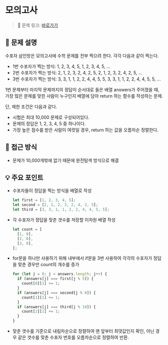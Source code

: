 # 모의고사

> 🔗 문제 링크: [바로가기](https://school.programmers.co.kr/learn/courses/30/lessons/42840) 

## 🌱 문제 설명
수포자 삼인방은 모의고사에 수학 문제를 전부 찍으려 한다. 각각 다음과 같이 찍는다.

- 1번 수포자가 찍는 방식: 1, 2, 3, 4, 5, 1, 2, 3, 4, 5, ...
- 2번 수포자가 찍는 방식: 2, 1, 2, 3, 2, 4, 2, 5, 2, 1, 2, 3, 2, 4, 2, 5, ...
- 3번 수포자가 찍는 방식: 3, 3, 1, 1, 2, 2, 4, 4, 5, 5, 3, 3, 1, 1, 2, 2, 4, 4, 5, 5, ...

1번 문제부터 마지막 문제까지의 정답이 순서대로 들은 배열 answers가 주어졌을 때, 가장 많은 문제를 맞힌 사람이 누구인지 배열에 담아 return 하는 함수를 작성하는 문제.

단, 제한 조건은 다음과 같다.

- 시험은 최대 10,000 문제로 구성되어있다.
- 문제의 정답은 1, 2, 3, 4, 5 중 하나이다.
- 가장 높은 점수를 받은 사람이 여럿일 경우, return 하는 값을 오름차순 정렬한다.

## 🤔 접근 방식
- 문제가 10,000개밖에 없기 때문에 완전탐색 방식으로 해결

## 💡 주요 포인트
- 수포자들이 정답을 찍는 방식을 배열로 작성
  ```js
  let first = [1, 2, 3, 4, 5];
  let second = [2, 1, 2, 3, 2, 4, 2, 5];
  let third = [3, 3, 1, 1, 2, 2, 4, 4, 5, 5];
  ```
- 각 수포자가 정답을 맞춘 갯수를 저장할 이차원 배열 작성
  ```js
  let count = [
    [1, 0],
    [2, 0],
    [3, 0],
  ];
  ```
- for문을 하나만 사용하기 위해 내부에서 if문을 3번 사용하여 각각의 수포자가 정답을 맞춘 경우만 count의 개수를 증가
  ```js
  for (let j = 0; j < answers.length; j++) {
    if (answers[j] === first[j % 5]) {
      count[0][1] += 1;
    }
    if (answers[j] === second[j % 8]) {
      count[1][1] += 1;
    }
    if (answers[j] === third[j % 10]) {
      count[2][1] += 1;
    }
  }
  ```
- 맞춘 갯수를 기준으로 내림차순으로 정렬하여 맨 앞부터 최댓값인지 확인, 아닌 경우 같은 갯수를 맞춘 수포자 번호를 오름차순으로 정렬하여 반환.

